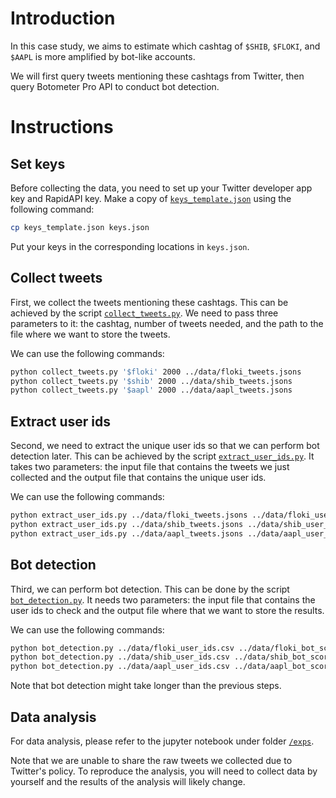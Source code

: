 # Introduction

In this case study, we aims to estimate which cashtag of `$SHIB`, `$FLOKI`, and `$AAPL` is more amplified by bot-like accounts.

We will first query tweets mentioning these cashtags from Twitter, then query Botometer Pro API to conduct bot detection.

# Instructions

## Set keys

Before collecting the data, you need to set up your Twitter developer app key and RapidAPI key.
Make a copy of [`keys_template.json`](/scripts/keys_template.json) using the following command:

```bash
cp keys_template.json keys.json
```

Put your keys in the corresponding locations in `keys.json`.

## Collect tweets

First, we collect the tweets mentioning these cashtags.
This can be achieved by the script [`collect_tweets.py`](/scripts/collect_tweets.py).
We need to pass three parameters to it: the cashtag, number of tweets needed, and the path to the file where we want to store the tweets.

We can use the following commands:

```bash
python collect_tweets.py '$floki' 2000 ../data/floki_tweets.jsons
python collect_tweets.py '$shib' 2000 ../data/shib_tweets.jsons
python collect_tweets.py '$aapl' 2000 ../data/aapl_tweets.jsons
```

## Extract user ids

Second, we need to extract the unique user ids so that we can perform bot detection later.
This can be achieved by the script [`extract_user_ids.py`](/scripts/extract_user_ids.py).
It takes two parameters: the input file that contains the tweets we just collected and the output file that contains the unique user ids.

We can use the following commands:

```bash
python extract_user_ids.py ../data/floki_tweets.jsons ../data/floki_user_id.csv
python extract_user_ids.py ../data/shib_tweets.jsons ../data/shib_user_id.csv
python extract_user_ids.py ../data/aapl_tweets.jsons ../data/aapl_user_id.csv
```

## Bot detection

Third, we can perform bot detection.
This can be done by the script [`bot_detection.py`](/scripts/bot_detection.py).
It needs two parameters: the input file that contains the user ids to check and the output file where that we want to store the results.

We can use the following commands:

```bash
python bot_detection.py ../data/floki_user_ids.csv ../data/floki_bot_scores.jsons
python bot_detection.py ../data/shib_user_ids.csv ../data/shib_bot_scores.jsons
python bot_detection.py ../data/aapl_user_ids.csv ../data/aapl_bot_scores.jsons
```

Note that bot detection might take longer than the previous steps.

## Data analysis

For data analysis, please refer to the jupyter notebook under folder [`/exps`](/exps).

Note that we are unable to share the raw tweets we collected due to Twitter's policy.
To reproduce the analysis, you will need to collect data by yourself and the results of the analysis will likely change.
